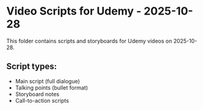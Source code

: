 # Video Scripts for Udemy - 2025-10-28

This folder contains scripts and storyboards for Udemy videos on 2025-10-28.

## Script types:
- Main script (full dialogue)
- Talking points (bullet format)
- Storyboard notes
- Call-to-action scripts
